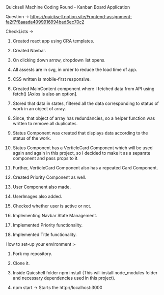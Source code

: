 Quicksell Machine Coding Round - Kanban Board Application

Question -> https://quicksell.notion.site/Frontend-assignment-fa2f7f8aaada4099916994bad6ec70c2

CheckLists ->
1) Created react app using CRA templates.

2) Created Navbar.

3) On clicking down arrow, dropdown list opens.

4) All assests are in svg, in order to reduce the load time of app.

5) CSS written is mobile-first responsive.

6) Created MainContent component where I fetched data from API using fetch() [Axios is also an option].

7) Stored that data in states, filtered all the data corresponding to status of work in an object of array.

8) Since, that object of array has redundancies, so a helper function was written to remove all duplicates.

9) Status Component was created that displays data according to the status of the work.

10) Status Component has a VerticleCard Component which will be used again and again in this project, so I decided to make it as a separate component and pass props to it.

12) Further, VerticleCard Component also has a repeated Card Component.

13) Created Priority Component as well.

14) User Component also made.

15) UserImages also added.

16) Checked whether user is active or not.

17) Implementing Navbar State Management.

18) Implemented Priority functionality.

19) Implemented Title functionality.

How to set-up your environment :-

1) Fork my repository.

2) Clone it.

3) Inside Quicshell folder npm install (This will install node_modules folder and necessary dependencies used in this project).

4) npm start -> Starts the http://localhost:3000